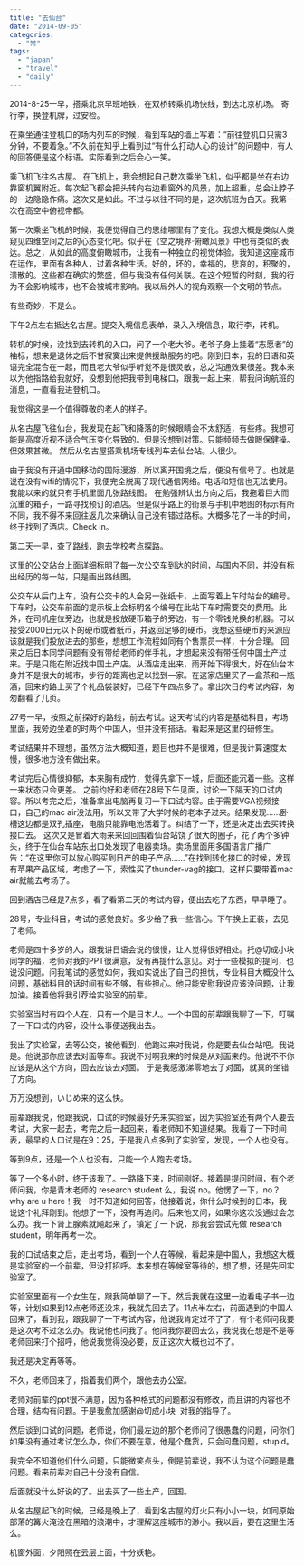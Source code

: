 ```yaml
---
title: "去仙台"
date: "2014-09-05"
categories: 
  - "常"
tags: 
  - "japan"
  - "travel"
  - "daily"
---
```


2014-8-25一早，搭乘北京早班地铁，在双桥转乘机场快线，到达北京机场。 寄行李，换登机牌，过安检。

在乘坐通往登机口的场内列车的时候，看到车站的墙上写着：“前往登机口只需3分钟，不要着急。”不久前在知乎上看到过“有什么打动人心的设计”的问题中，有人的回答便是这个标语。实际看到之后会心一笑。

乘飞机飞往名古屋。 在飞机上，我会想起自己数次乘坐飞机，似乎都是坐在右边靠窗机翼附近。每次起飞都会把头转向右边看窗外的风景，加上超重，总会让脖子的一边隐隐作痛。这次又是如此。不过与以往不同的是，这次航班为白天。我第一次在高空中俯视帝都。

第一次乘坐飞机的时候，我便觉得自己的思维哪里有了变化。我想大概是类似人类窥见四维空间之后的心态变化吧。似乎在《空之境界·俯瞰风景》中也有类似的表达。总之，从如此的高度俯瞰城市，让我有一种独立的视觉体验。我知道这座城市在运作，里面有各种人，过着各种生活。好的，坏的，幸福的，悲哀的，积聚的，溃散的。这些都在确实的繁盛，但与我没有任何关联。在这个短暂的时刻，我的行为不会影响城市，也不会被城市影响。我以局外人的视角观察一个文明的节点。

有些奇妙，不是么。

下午2点左右抵达名古屋。提交入境信息表单，录入入境信息，取行李，转机。

转机的时候，没找到去转机的入口，问了一个老大爷。老爷子身上挂着“志愿者”的袖标，想来是退休之后不甘寂寞出来提供援助服务的吧。刚到日本，我的日语和英语完全混合在一起，而且老大爷似乎听觉不是很灵敏，总之沟通效果很差。我本来以为他指路给我就好，没想到他把我带到电梯口，跟我一起上来，帮我问询航班的消息，一直看我进登机口。

我觉得这是一个值得尊敬的老人的样子。

从名古屋飞往仙台，我发现在起飞和降落的时候眼睛会不太舒适，有些疼。我想可能是高度近视不适合气压变化导致的。但是没想到对策。只能频频去做眼保健操。但效果甚微。 然后从名古屋搭乘机场专线列车去仙台站。人很少。

由于我没有开通中国移动的国际漫游，所以离开国境之后，便没有信号了。也就是说在没有wifi的情况下，我便完全脱离了现代通信网络。电话和短信也无法使用。我能以来的就只有手机里面几张路线图。 在勉强辨认出方向之后，我拖着巨大而沉重的箱子，一路寻找预订的酒店。但是似乎路上的街景与手机中地图的标示有所不同，我不得不来回往返几次来确认自己没有错过路标。大概多花了一半的时间，终于找到了酒店。Check in。

第二天一早，查了路线，跑去学校考点探路。

这里的公交站台上面详细标明了每一次公交车到达的时间，与国内不同，并没有标出经历的每一站，只是画出路线图。

公交车从后门上车，没有公交卡的人会另一张纸卡，上面写着上车时站台的编号。下车时，公交车前面的提示板上会标明各个编号在此站下车时需要交的费用。此外，在司机座位旁边，也就是投放硬币箱子的旁边，有一个零钱兑换的机器。可以接受2000日元以下的硬币或者纸币，并返回足够的硬币。我想这些硬币的来源应该就是我们投放进去的那些，想想工作流程如同有个售票员一样，十分合理。 回来之后日本同学问题有没有带给老师的伴手礼，才想起来没有带任何中国土产过来。于是只能在附近找中国土产店。从酒店走出来，雨开始下得很大，好在仙台本身并不是很大的城市，步行的距离也足以找到一家。在这家店里买了一盒茶和一瓶酒，回来的路上买了个礼品袋装好，已经下午四点多了。拿出次日的考试内容，匆匆翻看了几页。

27号一早，按照之前探好的路线，前去考试。这天考试的内容是基础科目，考场里面，我旁边坐着的时两个中国人，但并没有搭话。看起来是这里的研修生。

考试结果并不理想，虽然方法大概知道，题目也并不是很难，但是我计算速度太慢，很多地方没有做出来。

考试完后心情很抑郁，本来胸有成竹，觉得先拿下一城，后面还能沉着一些。这样一来状态只会更差。 之前约好和老师在28号下午见面，讨论一下隔天的口试内容。所以考完之后，准备拿出电脑再复习一下口试内容。由于需要VGA视频接口，自己的mac air没法用，所以又带了大学时候的老本子过来。结果发现……卧槽这边都是双孔插座，电脑只能靠电池活着了。纠结了一下，还是决定出去买转换接口去。 这次又是冒着大雨来来回回围着仙台站饶了很大的圈子，花了两个多钟头，终于在仙台车站东出口处发现了电器卖场。卖场里面用多国语言广播广告：“在这里你可以放心购买到日产的电子产品……”在找到转化接口的时候，发现有苹果产品区域，考虑了一下，索性买了thunder-vag的接口。这样只要带着mac air就能去考场了。

回到酒店已经是7点多，看了看第二天的考试内容，便出去吃了东西，早早睡了。

28号，专业科目，考试的感觉良好。多少给了我一些信心。下午换上正装，去见了老师。

老师是四十多岁的人，跟我讲日语会说的很慢，让人觉得很好相处。托@切成小块 同学的福，老师对我的PPT很满意，没有再提什么意见。对于一些模拟的提问，也说没问题。问我笔试的感觉如何，我如实说出了自己的担忧，专业科目大概没什么问题，基础科目的话时间有些不够，有些担心。他只能安慰我说应该没问题，让我加油。接着他将我引荐给实验室的前辈。

实验室当时有四个人在，只有一个是日本人。一个中国的前辈跟我聊了一下，叮嘱了一下口试的内容，没什么事便送我出去。

我出了实验室，去等公交，被他看到，他跑过来对我说，你是要去仙台站吧。我说是。他说那你应该去对面等车。我说不对啊我来的时候是从对面来的。他说不不你应该是从这个方向，回去应该去对面。 于是我感激涕零地去了对面，就真的坐错了方向。

万万没想到，いじめ来的这么快。

前辈跟我说，他跟我说，口试的时候最好先来实验室，因为实验室还有两个人要去考试，大家一起去，考完之后一起回来，看老师知不知道结果。我看了一下时间表，最早的人口试是在9：25，于是我八点多到了实验室，发现，一个人也没有。

等到9点，还是一个人也没有，只能一个人跑去考场。

等了一个多小时，终于该我了。一路降下来，时间刚好。接着是提问时间，有个老师问我，你是青木老师的 research student 么，我说 no。他愣了一下，no？why are u here！我一时不知道如何回答，他接着说，你什么时候到的日本，我说这个礼拜刚到。他想了一下，没有再追问。后来他又问，如果你这次没通过会怎么办。我一下肾上腺素就飚起来了，镇定了一下说，那我会尝试先做 research student，明年再考一次。

我的口试结束之后，走出考场，看到一个人在等候，看起来是中国人，我想这大概是实验室的一个前辈，但没打招呼。本来想在等候室等待的，想了想，还是先回实验室了。

实验室里面有一个女生在，跟我简单聊了一下。然后我就在这里一边看电子书一边等，计划如果到12点老师还没来，我就先回去了。11点半左右，前面遇到的中国人回来了，看到我，跟我聊了一下考试内容，他说我肯定过不了了，有个老师问我要是这次考不过怎么办。我说他也问我了。他问我你要回去么，我说我在想是不是等老师回来打个招呼，他说我觉得没必要，反正这次大概也过不了。

我还是决定再等等。

不久，老师回来了，指着我们两个，跟他去办公室。

老师对前辈的ppt很不满意，因为各种格式的问题都没有修改，而且讲的内容也不合理，结构有问题。于是我愈加感谢@切成小块  对我的指导了。

然后谈到口试的问题，老师说，你们最左边的那个老师问了很愚蠢的问题，问你们如果没有通过考试怎么办，你们不要在意，他是个蠢货，只会问蠢问题，stupid。

我完全不知道他们什么问题，只能微笑点头，倒是前辈说，我不认为这个问题是蠢问题。看来前辈对自己十分没有自信。

后面就没什么好说的了。出去买了一些土产，回国。

从名古屋起飞的时候，已经是晚上了，看到名古屋的灯火只有小小一块，如同原始部落的篝火淹没在黑暗的浪潮中，才理解这座城市的渺小。我以后，要在这里生活么。

机窗外面，夕阳照在云层上面，十分妖艳。
